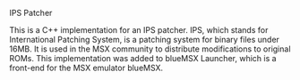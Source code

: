 IPS Patcher

This is a C++ implementation for an IPS patcher. IPS, which stands for International Patching System, is a patching system for binary files under 16MB. It is used in the MSX community to distribute modifications to original ROMs. This implementation was added to blueMSX Launcher, which is a front-end for the MSX emulator blueMSX.